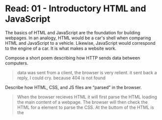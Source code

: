 # Read: 01 - Introductory HTML and JavaScript

The basics of HTML and JavaScript are the foundation for building webpages. In an analogy, HTML would be a car's shell when comparing HTML and JavaScript to a vehicle. Likewise, JavaScript would correspond to the engine of a car. It is what makes a website work. 

Compose a short poem describing how HTTP sends data between computers.
>data was sent from a client, the browser is very relient. it sent back a reply, I could cry. because 404 is not found

Describe how HTML, CSS, and JS files are “parsed” in the browser.
>When the browser recieves HTML it will first parse the HTML loading the main content of a webpage. The browser will then check the HTML for a <link> element to parse the CSS. At the buttom of the HTML is the <script> tag which is where the link to the JavaScript is, so it will be parsed last allowing the pae to load before running any scripts.

How can you find images to add to a Website?
  >you can use Google's license filter to see images that are permitted to be used on your own website. You can purchase a license to use photos, or search for royalty free images on sites such as unsplash.
  
How do you create a String vs a Number in JavaScript?
  >You must declare the data inside quotes to assign a variable with the String data type; if the data is declared outside of the quotes, it will be declared as a      number data type, as long as the value is equal to a valid number.

What is a Variable and why are they important in JavaScript?
  >Variables are containers that store values. The containers can be words or letters that represent the data that they store. You can name variables almost anything, except a few exceptions.

What is an HTML attribute?
Describe the Anatomy of an HTMl element.
What is the Difference between <article> and <section> element tags?
What Elements does a “typical” website include?
How does metadata influence Search Engine Optimization?
How is the <meta> HTML tag used when specifying metadata?
  
  
What is the first step to designing a Website?
What is the most important question to answer when designing a Website?
  
Why should you use an <h1> element over a <span> element to display a top level heading?
What are the benefits of using semantic tags in our HTML?
  
  
Describe 2 things that require JavaScript in the Browser?
How can you add JavaScript to an HTML document?

## Things I want to know more about
